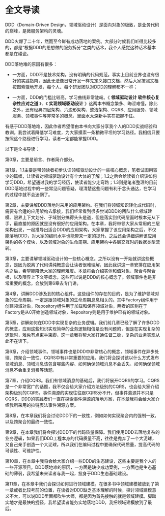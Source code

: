 # 全文导读

DDD（Domain-Driven Design，领域驱动设计）是面向对象的极致，是业务代码的巅峰，是微服务架构的灵魂。

DDD火爆了二十年，然而至今鲜有成功落地的案例。大部分时候我们听得比较多的，都是“根据DDD的思想做的服务拆分“之类的话术，我个人感觉这种话术基本都是在碰瓷。

DDD落地难的原因有很多：

- 一方面，DDD不是技术架构，没有明确的代码规范。事实上目前业界也没有很好的实践指南，因此无法像日常开发一样先定义接口文档，然后大家按照文档按图索骥地开发，每个人、每个研发团队对DDD的理解都不一样；

- 一方面，DDD的门槛比较高，学习曲线非常陡峭。《 **领域驱动设计 软件核心复杂性应对之道** 》、《 **实现领域驱动设计** 》这两本书概念繁多、晦涩难懂，除此之外，还有经典四层架构、六边形架构、整洁架构、CQRS、应用服务、领域服务、领域事件等非常多的概念，里面水太深新手实在把握不住。

有感于DDD落地难，因此作者希望借由本书向大家分享我个人的DDD实战经验和教训。我尝试着降低学习难度，为大家摸索一条稍微平坦的学习路径。我相信只要按照这个路径进行学习，读者一定都能掌握DDD。

以下是全书导读：

第0章，主要是前言、作者简介部分。

第1章，1.1主要是带领读者初步认识领域驱动设计的一些核心概念，笔者试图用较少的篇幅，让读者对领域驱动设计有个大体的了解；1.2之后会给读者介绍该如何学习DDD，希望通过我的学习经历，使读者能少走弯路；1.3则是笔者整理的目前DDD落地过程中的一些常见问题答疑，理清楚这些问题有利于念头通达，在学习的过程中就不会迷惘了。

第2章，主要讲解DDD落地时采用的应用架构。在我们将领域知识转化成代码时，需要有合适的应用架构去承接，我们经常看到很多尝试DDD的团队什么领域建模、限界上下文划分、子域划分搞得头头是道，但是落实到代码层面时根本无从下手，最直接的原因就是没有很好的应用架构。在本章，我将带领大家从常用的三层架构出发，一起推导出适合DDD的应用架构，大家掌握了该应用架构之后，不仅能落地DDD，对大家的编码水平也能带来一定的提升。之后还会详细讲解该应用架构的各个模块，以及领域对象的生命周期、应用架构中各层交互时的数据类型流转。

第3章，主要讲解领域驱动设计的一些核心概念。之所以没有一开始就讲这些概念，是因为脱离了代码讲纯概念会让读者很难理解，因此我讲这一章安排在应用架构之后，希望能降低大家的理解难度。本章将会介绍实体和值对象、聚合与聚合根，以及限界上下文等概念，这些可以说是DDD的核心概念了。领域事件也是非常重要的概念，会放到第6章去专门讲。

第4章，讲解DDD涉及到的核心组件。这些组件的存在的目的，是为了维护领域对象的生命周期，一定是跟领域对象的生命周期息息相关的。其中Factory组件用于创建领域对象，Repository组件用于加载和保存领域对象，两者的区别在于Factory是从0开始创造领域对象，Repository则是用于维护已有的领域对象。

第5章，讲解如何在DDD中实现复杂的业务逻辑。我们前几章已经了解了许多DDD的概念，应用这些知识实现简单的业务逻辑相信是没有问题的，但是在实现复杂的逻辑时，难免有点束手束脚，这一章我将帮大家打通任督二脉，复杂的业务实现从此不在话下。

第6章，介绍领域事件。领域事件也是DDD中非常核心的概念，领域事件在异步处理、跨聚合一致性、CQRS中有非常重要的应用。我们将会探讨该以什么方式发布领域消息、领域消息该包含哪些内容、如何确保领域消息不会丢失、如何确保领域消息不会重复消费等话题。

第7章，介绍CQRS。我们有领域消息的基础后，我们将展开CQRS的学习。CQRS是一个非常宽广的话题，我不仅会给大家介绍方法级别的CQRS，也会给大家介绍架构级别的CQRS。事件溯源的实现往往跟CQRS分不开，但事件溯源并不只是CQRS，DDD的实践者们一直在探索事件溯源的落地方案，在本章我将会给大家介绍我所采用的拉链表法事件溯源方案。

第8章，在本章我们将会讨论DDD下的一致性，例如如何实现聚合内的强制一致，以及跨聚合的最终一致性。

第9章，在本章我们将会探讨DDD下的代码质量保障。我们使用DDD去落地复杂的业务逻辑，如果我们DDD工程本身的代码质量不高，往往是抛弃了一个大泥球，又自己亲手创造一个大泥球，所以我们在编码过程中要确保代码质量，提高代码的可读性、可维护性。

第10章，在本章中我将会给大家介绍一些DDD的生态建设，这些主要是我个人的一些开源项目。DDD落地难的原因，一方面是缺少成功案例，一方面也是生态基础的薄弱，我希望未来读者与我一起，投身于DDD生态基础建设。

第11章，在本章中我们会探讨如何进行领域建模。在很多书中领域建模被放到了第一章或者比较考前的位置，在读者对DDD缺乏基本理解的时候，探讨领域建模意义不大，可以说DDD里面都吹牛大师，都是因为首先接触的就是领域建模。脚踏实地才是最快的捷径，我希望读者能务实地落地DDD，我把领域建模放到了最后。

<!--@include: ../footer.md-->
